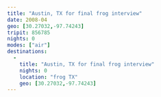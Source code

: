 ```yaml
---
title: "Austin, TX for final frog interview"
date: 2008-04
geo: [30.27032,-97.74243]
tripit: 856785
nights: 0
modes: ["air"]
destinations:
  -
    title: "Austin, TX for final frog interview"
    nights: 0
    location: "frog TX"
    geo: [30.27032,-97.74243]
---
```



